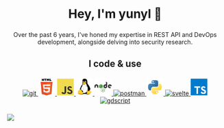 <h1 align="center">Hey, I'm yunyl 👋</h1>

###

<p align="center">Over the past 6 years, I've honed my expertise in REST API and DevOps development, alongside delving into security research.</p>

###

<h2 align="center">I code & use</h2>

###

<div align="center">
  <p> <a href="https://git-scm.com/" target="_blank" rel="noreferrer"> <img src="https://www.vectorlogo.zone/logos/git-scm/git-scm-icon.svg" alt="git" width="40" height="40"/> </a> <a href="https://www.w3.org/html/" target="_blank" rel="noreferrer"> <img src="https://raw.githubusercontent.com/devicons/devicon/master/icons/html5/html5-original-wordmark.svg" alt="html5" width="40" height="40"/> </a> <a href="https://developer.mozilla.org/en-US/docs/Web/JavaScript" target="_blank" rel="noreferrer"> <img src="https://raw.githubusercontent.com/devicons/devicon/master/icons/javascript/javascript-original.svg" alt="javascript" width="40" height="40"/> </a> <a href="https://www.linux.org/" target="_blank" rel="noreferrer"> <img src="https://raw.githubusercontent.com/devicons/devicon/master/icons/linux/linux-original.svg" alt="linux" width="40" height="40"/> </a> <a href="https://nodejs.org" target="_blank" rel="noreferrer"> <img src="https://raw.githubusercontent.com/devicons/devicon/master/icons/nodejs/nodejs-original-wordmark.svg" alt="nodejs" width="40" height="40"/> </a> <a href="https://postman.com" target="_blank" rel="noreferrer"> <img src="https://www.vectorlogo.zone/logos/getpostman/getpostman-icon.svg" alt="postman" width="40" height="40"/> </a> <a href="https://www.python.org" target="_blank" rel="noreferrer"> <img src="https://raw.githubusercontent.com/devicons/devicon/master/icons/python/python-original.svg" alt="python" width="40" height="40"/> </a> <a href="https://svelte.dev/" target="_blank" rel="noreferrer"> <img src="https://cdn.jsdelivr.net/gh/devicons/devicon@latest/icons/svelte/svelte-original.svg" alt="svelte" width="40" height="40"/> </a> <a href="https://www.typescriptlang.org/" target="_blank" rel="noreferrer"> <img src="https://raw.githubusercontent.com/devicons/devicon/master/icons/typescript/typescript-original.svg" alt="typescript" width="40" height="40"/> </a>  <a href="https://godotengine.org/" target="_blank" rel="noreferrer"> <img src="https://cdn.jsdelivr.net/gh/devicons/devicon@latest/icons/godot/godot-original.svg" alt="gdscript" width="40" height="40"/> </a> </p>
</div>

###

<a href="https://wakatime.com"><img src="https://wakatime.com/share/@018ef973-e35e-4cdb-bae5-c4b913d8853e/acee61ec-41a9-4203-82f5-96eeb9e1d454.png" /></a>

###
